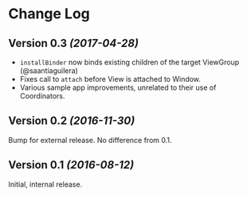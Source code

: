 Change Log
==========

Version 0.3 *(2017-04-28)*
--------------------------
* `installBinder` now binds existing children of the target ViewGroup (@saantiaguilera)
* Fixes call to `attach` before View is attached to Window.
* Various sample app improvements, unrelated to their use of Coordinators.

Version 0.2 *(2016-11-30)*
--------------------------
Bump for external release. No difference from 0.1.

Version 0.1 *(2016-08-12)*
--------------------------
Initial, internal release.

